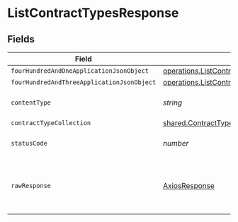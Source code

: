 # ListContractTypesResponse


## Fields

| Field                                                                                                                                 | Type                                                                                                                                  | Required                                                                                                                              | Description                                                                                                                           |
| ------------------------------------------------------------------------------------------------------------------------------------- | ------------------------------------------------------------------------------------------------------------------------------------- | ------------------------------------------------------------------------------------------------------------------------------------- | ------------------------------------------------------------------------------------------------------------------------------------- |
| `fourHundredAndOneApplicationJsonObject`                                                                                              | [operations.ListContractTypesResponseBody](../../../sdk/models/operations/listcontracttypesresponsebody.md)                           | :heavy_minus_sign:                                                                                                                    | Unauthenticated                                                                                                                       |
| `fourHundredAndThreeApplicationJsonObject`                                                                                            | [operations.ListContractTypesContractTypesResponseBody](../../../sdk/models/operations/listcontracttypescontracttypesresponsebody.md) | :heavy_minus_sign:                                                                                                                    | Forbidden                                                                                                                             |
| `contentType`                                                                                                                         | *string*                                                                                                                              | :heavy_check_mark:                                                                                                                    | HTTP response content type for this operation                                                                                         |
| `contractTypeCollection`                                                                                                              | [shared.ContractTypeCollection](../../../sdk/models/shared/contracttypecollection.md)                                                 | :heavy_minus_sign:                                                                                                                    | OK                                                                                                                                    |
| `statusCode`                                                                                                                          | *number*                                                                                                                              | :heavy_check_mark:                                                                                                                    | HTTP response status code for this operation                                                                                          |
| `rawResponse`                                                                                                                         | [AxiosResponse](https://axios-http.com/docs/res_schema)                                                                               | :heavy_check_mark:                                                                                                                    | Raw HTTP response; suitable for custom response parsing                                                                               |